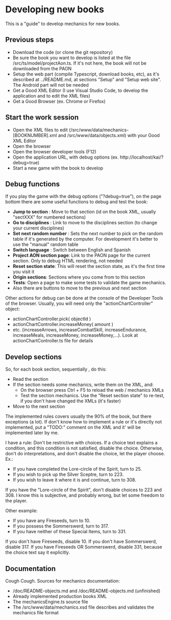# Developing new books

This is a "guide" to develop mechanics for new books.

## Previous steps
* Download the code (or clone the git repository)
* Be sure the book you want to develop is listed at the file /src/ts/model/projectAon.ts. If it's not
  here, the book will not be downloaded from the PAON
* Setup the web part (compile Typescript, download books, etc), as it's described at ../README.md, 
  at sections "Setup" and "Setup web site". The Android part will not be needed
* Get a Good XML Editor (I use Visual Studio Code, to develop the application and to edit the XML files)
* Get a Good Browser (ex. Chrome or Firefox)

## Start the work session

* Open the XML files to edit (/src/www/data/mechanics-[BOOKNUMBER].xml and /src/www/data/objects.xml) with your
  Good XML Editor
* Open the browser
* Open the browser developer tools (F12)
* Open the application URL, with debug options (ex. http://localhost/kai/?debug=true)
* Start a new game with the book to develop

## Debug functions

If you play the game with the debug options ("?debug=true"), on the page bottom there are some useful
functions to debug and test the book:

* **Jump to section** : Move to that section (id on the book XML, usually "sectXXX" for numbered sections)
* **Go to disciplines** : Link to move to the disciplines section (to change your current disciplines)
* **Set next random number** : Sets the next number to pick on the random table if it's generated by the computer.
  For development it's better to use the "manual" random table
* **Switch language** : Switch between English and Spanish
* **Project AON section page**: Link to the PAON page for the current section. Only to debug HTML rendering, not needed
* **Reset section state**: This will reset the section state, as it's the first time you visit it
* **Origin sections**: Sections where you come from to this section
* **Tests**: Open a page to make some tests to validate the game mechanics.
* Also there are buttons to move to the previous and next section

Other actions for debug can be done at the console of the Developer Tools of the browser. Usually, you will need only
the "actionChartController" object:

* actionChartController.pick( objectId )
* actionChartController.increaseMoney( amount )
* etc. (increaseArrows, increaseCombatSkill, increaseEndurance, increaseMeals, increaseMoney, increaseMoney,...). Look at
  actionChartController.ts file for details

## Develop sections

So, for each book section, sequentially , do this:

* Read the section
* If the section needs some mechanics, write them on the XML, and:
    * On the browser press Ctrl + F5 to reload the web / mechanics XMLs
    * Test the section mechanics. Use the "Reset section state" to re-test, if you don't have changed the XMLs (it's faster)
* Move to the next section

The implemented rules covers usually the 90% of the book, but there exceptions (a lot). If don't know how to implement a
rule or it's directly not implemented, put a "TODO:" comment on the XML and it' will be implemented later by me.

I have a rule: Don't be restrictive with choices. If a choice text explains a condition, and this condition is not satisfied, disable the choice. Otherwise, don't do interpretations, and don't disable the choice, let the player choose. Ex.:

* If you have completed the Lore-circle of the Spirit, turn to 25.
* If you wish to pick up the Silver Sceptre, turn to 223.
* If you wish to leave it where it is and continue, turn to 308.

If you have the "Lore-circle of the Spirit", don't disable choices to 223 and 308. I know this is subjective, and probably wrong,
but let some freedom to the player. 

Other example:

* If you have any Fireseeds, turn to 10.
* If you possess the Sommerswerd, turn to 317.
* If you have neither of these Special Items, turn to 331.

If you don't have Fireseeds, disable 10. If you don't have Sommerswerd, disable 317. If you have Fireseeds OR Sommerswerd, disable 331, because the choice text say it explicitly.

## Documentation

Cough Cough. Sources for mechanics documentation:
* /doc/README-objects.md and /doc/README-objects.md (unfinished)
* Already implemented production books XML
* The mechanicsEngine.ts source file
* The /src/www/data/mechanics.xsd file describes and validates the mechanics file format
